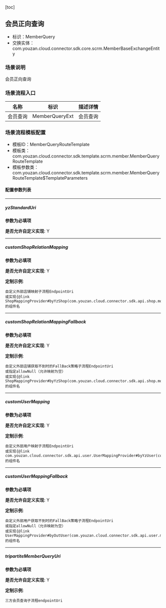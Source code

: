 [toc]

## 会员正向查询
- 标识：MemberQuery
- 交换实体：com.youzan.cloud.connector.sdk.core.scrm.MemberBaseExchangeEntity
### 场景说明
会员正向查询
### 场景流程入口

名称 | 标识 | 描述详情
---|---|---
会员查询 | MemberQueryExt | 会员查询

### 场景流程模板配置
- 模板ID：MemberQueryRouteTemplate
- 模板类：com.youzan.cloud.connector.sdk.template.scrm.member.MemberQueryRouteTemplate
- 模板参数类：com.youzan.cloud.connector.sdk.template.scrm.member.MemberQueryRouteTemplate$TemplateParameters

#### 配置参数列表

---
##### yzStandardUri
> 

**参数为必填项**


**是否允许自定义实现**: Y

---
##### customShopRelationMapping
> 

**参数为必填项**


**是否允许自定义实现**: Y


**定制示例**:
```
自定义外部店铺映射子流程EndpointUri
或实现{@link ShopMappingProvider#byYzShop(com.youzan.cloud.connector.sdk.api.shop.model.ByYzShopQryParam)}的组件名
```
---
##### customShopRelationMappingFallback
> 

**参数为必填项**


**是否允许自定义实现**: Y


**定制示例**:
```
自定义外部店铺获取不到时的FallBack策略子流程EndpointUri
或指定allowNull（允许映射为空）
或实现{@link ShopMappingProvider#byYzShop(com.youzan.cloud.connector.sdk.api.shop.model.ByYzShopQryParam)}的组件名
```
---
##### customUserMapping
> 

**参数为必填项**


**是否允许自定义实现**: Y


**定制示例**:
```
自定义外部用户映射子流程EndpointUri
或实现{@link com.youzan.cloud.connector.sdk.api.user.UserMappingProvider#byYzUser(com.youzan.cloud.connector.sdk.api.user.model.ByYzUserQryParam)}的组件名
```
---
##### customUserMappingFallback
> 

**参数为必填项**


**是否允许自定义实现**: Y


**定制示例**:
```
自定义外部用户获取不到时的FallBack策略子流程EndpointUri
或指定allowNull（允许映射为空）
或实现{@link UserMappingProvider#byOutUser(com.youzan.cloud.connector.sdk.api.user.model.ByOutUserQryParam)}的组件名
```
---
##### tripartiteMemberQueryUri
> 

**参数为必填项**


**是否允许自定义实现**: Y


**定制示例**:
```
三方会员查询子流程endpointUri
```

